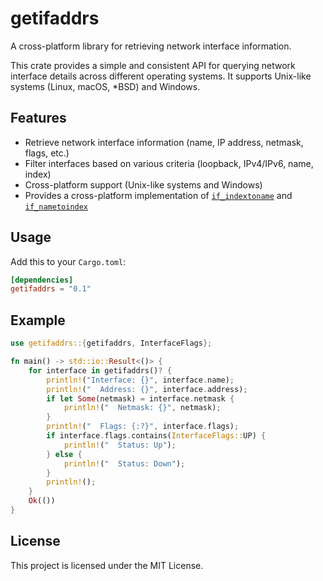 # getifaddrs

A cross-platform library for retrieving network interface information.

This crate provides a simple and consistent API for querying network interface details
across different operating systems. It supports Unix-like systems (Linux, macOS, *BSD)
and Windows.

## Features

- Retrieve network interface information (name, IP address, netmask, flags, etc.)
- Filter interfaces based on various criteria (loopback, IPv4/IPv6, name, index)
- Cross-platform support (Unix-like systems and Windows)
- Provides a cross-platform implementation of [`if_indextoname`](https://docs.rs/getifaddrs/latest/getifaddrs/fn.if_indextoname.html) and [`if_nametoindex`](https://docs.rs/getifaddrs/latest/getifaddrs/fn.if_nametoindex.html)

## Usage

Add this to your `Cargo.toml`:

```toml
[dependencies]
getifaddrs = "0.1"
```

## Example

```rust
use getifaddrs::{getifaddrs, InterfaceFlags};

fn main() -> std::io::Result<()> {
    for interface in getifaddrs()? {
        println!("Interface: {}", interface.name);
        println!("  Address: {}", interface.address);
        if let Some(netmask) = interface.netmask {
            println!("  Netmask: {}", netmask);
        }
        println!("  Flags: {:?}", interface.flags);
        if interface.flags.contains(InterfaceFlags::UP) {
            println!("  Status: Up");
        } else {
            println!("  Status: Down");
        }
        println!();
    }
    Ok(())
}
```

## License

This project is licensed under the MIT License.

